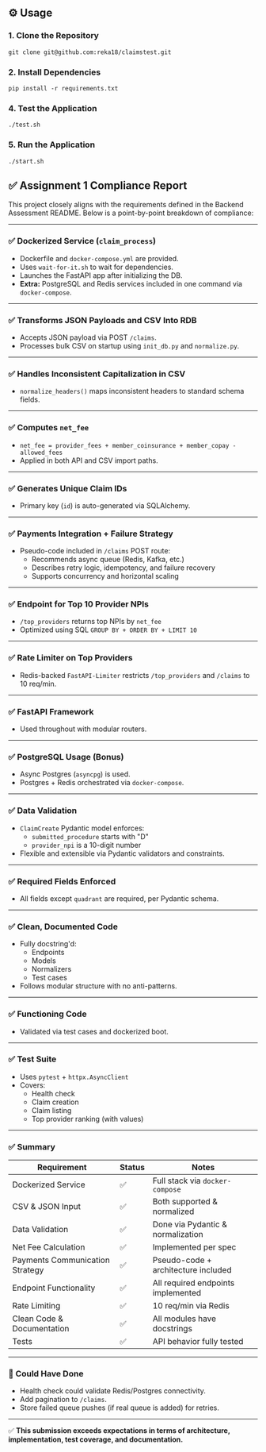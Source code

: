 ## ⚙️ Usage

### 1. Clone the Repository

    git clone git@github.com:reka18/claimstest.git

### 2. Install Dependencies

    pip install -r requirements.txt

### 4. Test the Application
    
    ./test.sh

### 5. Run the Application

    ./start.sh

## ✅ Assignment 1 Compliance Report

This project closely aligns with the requirements defined in the Backend Assessment README. Below is a point-by-point breakdown of compliance:

---

### ✅ Dockerized Service (`claim_process`)
- Dockerfile and `docker-compose.yml` are provided.
- Uses `wait-for-it.sh` to wait for dependencies.
- Launches the FastAPI app after initializing the DB.
- **Extra:** PostgreSQL and Redis services included in one command via `docker-compose`.

---

### ✅ Transforms JSON Payloads and CSV Into RDB
- Accepts JSON payload via POST `/claims`.
- Processes bulk CSV on startup using `init_db.py` and `normalize.py`.

---

### ✅ Handles Inconsistent Capitalization in CSV
- `normalize_headers()` maps inconsistent headers to standard schema fields.

---

### ✅ Computes `net_fee`
- `net_fee = provider_fees + member_coinsurance + member_copay - allowed_fees`
- Applied in both API and CSV import paths.

---

### ✅ Generates Unique Claim IDs
- Primary key (`id`) is auto-generated via SQLAlchemy.

---

### ✅ Payments Integration + Failure Strategy
- Pseudo-code included in `/claims` POST route:
  - Recommends async queue (Redis, Kafka, etc.)
  - Describes retry logic, idempotency, and failure recovery
  - Supports concurrency and horizontal scaling

---

### ✅ Endpoint for Top 10 Provider NPIs
- `/top_providers` returns top NPIs by `net_fee`
- Optimized using SQL `GROUP BY + ORDER BY + LIMIT 10`

---

### ✅ Rate Limiter on Top Providers
- Redis-backed `FastAPI-Limiter` restricts `/top_providers` and `/claims` to 10 req/min.

---

### ✅ FastAPI Framework
- Used throughout with modular routers.

---

### ✅ PostgreSQL Usage (Bonus)
- Async Postgres (`asyncpg`) is used.
- Postgres + Redis orchestrated via `docker-compose`.

---

### ✅ Data Validation
- `ClaimCreate` Pydantic model enforces:
  - `submitted_procedure` starts with "D"
  - `provider_npi` is a 10-digit number
- Flexible and extensible via Pydantic validators and constraints.

---

### ✅ Required Fields Enforced
- All fields except `quadrant` are required, per Pydantic schema.

---

### ✅ Clean, Documented Code
- Fully docstring'd:
  - Endpoints
  - Models
  - Normalizers
  - Test cases
- Follows modular structure with no anti-patterns.

---

### ✅ Functioning Code
- Validated via test cases and dockerized boot.

---

### ✅ Test Suite
- Uses `pytest` + `httpx.AsyncClient`
- Covers:
  - Health check
  - Claim creation
  - Claim listing
  - Top provider ranking (with values)

---

### ✅ Summary

| Requirement                     | Status | Notes                               |
|---------------------------------|--------|-------------------------------------|
| Dockerized Service              | ✅      | Full stack via `docker-compose`     |
| CSV & JSON Input                | ✅      | Both supported & normalized         |
| Data Validation                 | ✅      | Done via Pydantic & normalization   |
| Net Fee Calculation             | ✅      | Implemented per spec                |
| Payments Communication Strategy | ✅      | Pseudo-code + architecture included |
| Endpoint Functionality          | ✅      | All required endpoints implemented  |
| Rate Limiting                   | ✅      | 10 req/min via Redis                |
| Clean Code & Documentation      | ✅      | All modules have docstrings         |
| Tests                           | ✅      | API behavior fully tested           |

---

### 🔁 Could Have Done
- Health check could validate Redis/Postgres connectivity.
- Add pagination to `/claims`.
- Store failed queue pushes (if real queue is added) for retries.

---

✅ **This submission exceeds expectations in terms of architecture, implementation, test coverage, and documentation.**